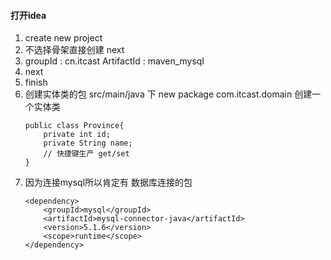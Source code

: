 #### 打开idea

1. create new project
2. 不选择骨架直接创建 next
3. groupId : cn.itcast     ArtifactId : maven_mysql
4. next
5. finish
6.  创建实体类的包 src/main/java 下 new package com.itcast.domain
    创建一个实体类
    ```
    public class Province{
        private int id;
        private String name;
        // 快捷键生产 get/set
    }
    ```
7. 因为连接mysql所以肯定有 数据库连接的包
    ```
    <dependency>
        <groupId>mysql</groupId>
        <artifactId>mysql-connector-java</artifactId>
        <version>5.1.6</version>
        <scope>runtime</scope>
    </dependency>
    ```